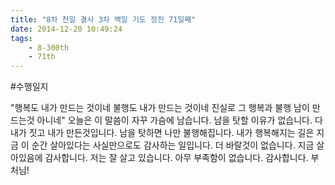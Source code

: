 ```yaml
---
title: "8차 천일 결사 3차 백일 기도 정진 71일째"
date: 2014-12-20 10:49:24
tags:
    - 8-300th
    - 71th
---
```


#수행일지

"행복도 내가 만드는 것이네 불행도 내가 만드는 것이네 진실로 그 행복과 불행 남이 만드는것 아니네" 오늘은 이 말씀이 자꾸 가슴에 남습니다. 남을 탓할 이유가 없습니다. 다 내가 짓고 내가 만든것입니다. 남을 탓하면 나만 불행해집니다. 내가 행복해지는 길은 지금 이 순간 살아있다는 사실만으로도 감사하는 일입니다. 더 바랄것이 없습니다. 지금 살아있음에 감사합니다. 저는 잘 살고 있습니다. 아무 부족함이 없습니다. 감사합니다. 부처님!
